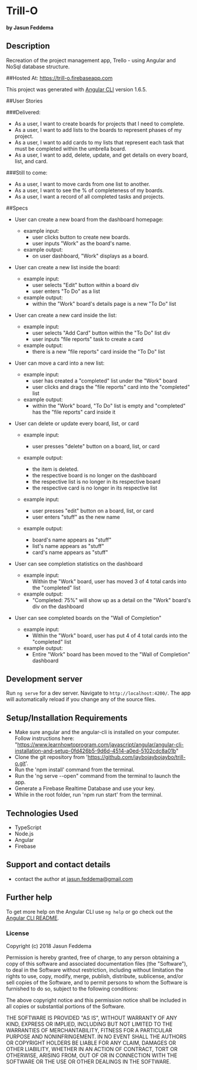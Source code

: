 # Trill-O
#### by Jasun Feddema

## Description
Recreation of the project management app, Trello - using Angular and NoSql database structure.

##Hosted At:
https://trill-o.firebaseapp.com

This project was generated with [Angular CLI](https://github.com/angular/angular-cli) version 1.6.5.

##User Stories

###Delivered:
* As a user, I want to create boards for projects that I need to complete.
* As a user, I want to add lists to the boards to represent phases of my project.
* As a user, I want to add cards to my lists that represent each task that must be completed within the umbrella board.
* As a user, I want to add, delete, update, and get details on every board, list, and card.

###Still to come:
* As a user, I want to move cards from one list to another.
* As a user, I want to see the % of completeness of my boards.
* As a user, I want a record of all completed tasks and projects.

##Specs

* User can create a new board from the dashboard homepage:
  - example input:
      - user clicks button to create new boards.
      - user inputs "Work" as the board's name.
  - example output:
      - on user dashboard, "Work" displays as a board.

* User can create a new list inside the board:
  - example input:
      - user selects "Edit" button within a board div
      - user enters "To Do" as a list
  - example output:
      - within the "Work" board's details page is a new "To Do" list

* User can create a new card inside the list:
  - example input:
      - user selects "Add Card" button within the "To Do" list div
      - user inputs "file reports" task to create a card
  - example output:
      - there is a new "file reports" card inside the "To Do" list

* User can move a card into a new list:
  - example input:
      - user has created a "completed" list under the "Work" board
      - user clicks and drags the "file reports" card into the "completed" list
  - example output:
      - within the "Work" board, "To Do" list is empty and "completed" has the "file reports" card inside it

* User can delete or update every board, list, or card
  - example input:
      - user presses "delete" button on a board, list, or card
  - example output:
      - the item is deleted.
      - the respective board is no longer on the dashboard
      - the respective list is no longer in its respective board
      - the respective card is no longer in its respective list

  - example input:
      - user presses "edit" button on a board, list, or card
      - user enters "stuff" as the new name
  - example output:
      - board's name appears as "stuff"
      - list's name appears as "stuff"
      - card's name appears as "stuff"

* User can see completion statistics on the dashboard
  - example input:
      - Within the "Work" board, user has moved 3 of 4 total cards into the "completed" list
  - example output:
      - "Completed: 75%" will show up as a detail on the "Work" board's div on the dashboard

* User can see completed boards on the "Wall of Completion"
  - example input:
      - Within the "Work" board, user has put 4 of 4 total cards into the "completed" list
  - example output:
      - Entire "Work" board has been moved to the "Wall of Completion" dashboard

## Development server

Run `ng serve` for a dev server. Navigate to `http://localhost:4200/`. The app will automatically reload if you change any of the source files.


## Setup/Installation Requirements

* Make sure angular and the angular-cli is installed on your computer. Follow instructions here: "https://www.learnhowtoprogram.com/javascript/angular/angular-cli-installation-and-setup-0fd426b5-9d6d-4514-a0ed-5102cdc8a01b"
* Clone the git repository from 'https://github.com/jaybojaybojaybo/trill-o.git'.
* Run the 'npm install' command from the terminal.
* Run the 'ng serve --open" command from the terminal to launch the app.
* Generate a Firebase Realtime Database and use your key.
* While in the root folder, run 'npm run start' from the terminal.

## Technologies Used

* TypeScript
* Node.js
* Angular
* Firebase

## Support and contact details

* contact the author at jasun.feddema@gmail.com

## Further help

To get more help on the Angular CLI use `ng help` or go check out the [Angular CLI README](https://github.com/angular/angular-cli/blob/master/README.md).

### License

Copyright (c) 2018 Jasun Feddema

Permission is hereby granted, free of charge, to any person obtaining a copy of this software and associated documentation files (the "Software"), to deal in the Software without restriction, including without limitation the rights to use, copy, modify, merge, publish, distribute, sublicense, and/or sell copies of the Software, and to permit persons to whom the Software is furnished to do so, subject to the following conditions:

The above copyright notice and this permission notice shall be included in all copies or substantial portions of the Software.

THE SOFTWARE IS PROVIDED "AS IS", WITHOUT WARRANTY OF ANY KIND, EXPRESS OR IMPLIED, INCLUDING BUT NOT LIMITED TO THE WARRANTIES OF MERCHANTABILITY, FITNESS FOR A PARTICULAR PURPOSE AND NONINFRINGEMENT. IN NO EVENT SHALL THE AUTHORS OR COPYRIGHT HOLDERS BE LIABLE FOR ANY CLAIM, DAMAGES OR OTHER LIABILITY, WHETHER IN AN ACTION OF CONTRACT, TORT OR OTHERWISE, ARISING FROM, OUT OF OR IN CONNECTION WITH THE SOFTWARE OR THE USE OR OTHER DEALINGS IN THE SOFTWARE.